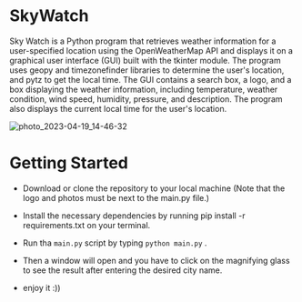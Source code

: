 # SkyWatch
Sky Watch is a Python program that retrieves weather information for a user-specified location using the OpenWeatherMap API and displays it on a graphical user interface (GUI) built with the tkinter module. The program uses geopy and timezonefinder libraries to determine the user's location, and pytz to get the local time. The GUI contains a search box, a logo, and a box displaying the weather information, including temperature, weather condition, wind speed, humidity, pressure, and description. The program also displays the current local time for the user's location.

![photo_2023-04-19_14-46-32](https://user-images.githubusercontent.com/90261350/233045270-9dcec082-258c-4415-b07a-9f8a29a7c087.jpg)



# Getting Started

- Download or clone the repository to your local machine (Note that the logo and photos must be next to the main.py file.)

- Install the necessary dependencies by running pip install -r requirements.txt on your terminal.

- Run tha `main.py` script by typing `python main.py` .

- Then a window will open and you have to click on the magnifying glass to see the result after entering the desired city name.

- enjoy it :))
